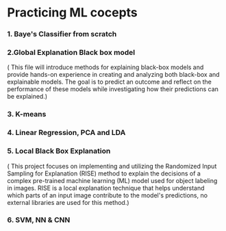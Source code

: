 # Practicing ML cocepts
###  1. Baye's Classifier from scratch 
###  2.Global Explanation Black box model 
 ( This file  will introduce methods for explaining black-box models and provide hands-on experience in creating and analyzing both black-box and explainable models. The goal is to predict an outcome and reflect on the performance of these models while investigating how their predictions can be explained.) 
###  3. K-means
###  4. Linear Regression, PCA and LDA
###  5. Local Black Box Explanation 
 ( This project focuses on implementing and utilizing the Randomized Input Sampling for Explanation (RISE) method to explain the decisions of a complex pre-trained machine learning (ML) model used for object labeling in images. RISE is a local explanation technique that helps understand which parts of an input image contribute to the model's predictions, no external libraries are used for this method.)
###  6. SVM, NN & CNN
